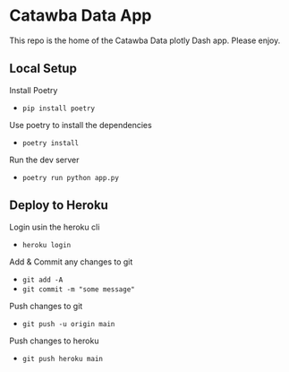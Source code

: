 # Catawba Data App

This repo is the home of the Catawba Data plotly Dash app.  Please enjoy.

## Local Setup

Install Poetry

- `pip install poetry`

Use poetry to install the dependencies

- `poetry install`

Run the dev server

- `poetry run python app.py`

## Deploy to Heroku

Login usin the heroku cli

- `heroku login`

Add & Commit any changes to git

- `git add -A`
- `git commit -m "some message"`

Push changes to git

- `git push -u origin main`

Push changes to heroku

- `git push heroku main`

